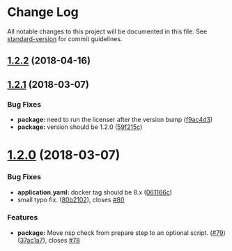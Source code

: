 # Change Log

All notable changes to this project will be documented in this file. See [standard-version](https://github.com/conventional-changelog/standard-version) for commit guidelines.

<a name="1.2.2"></a>
## [1.2.2](https://github.com/bucharest-gold/nodejs-rest-http/compare/v1.2.1...v1.2.2) (2018-04-16)



<a name="1.2.1"></a>
## [1.2.1](https://github.com/bucharest-gold/nodejs-rest-http/compare/v1.2.0...v1.2.1) (2018-03-07)


### Bug Fixes

* **package:** need to run the licenser after the version bump ([f9ac4d3](https://github.com/bucharest-gold/nodejs-rest-http/commit/f9ac4d3))
* **package:** version should be 1.2.0 ([59f215c](https://github.com/bucharest-gold/nodejs-rest-http/commit/59f215c))



<a name="1.2.0"></a>
# [1.2.0](https://github.com/bucharest-gold/nodejs-rest-http/compare/v1.1.1...v1.2.0) (2018-03-07)


### Bug Fixes

* **application.yaml:** docker tag should be 8.x ([061166c](https://github.com/bucharest-gold/nodejs-rest-http/commit/061166c))
* small typo fix. ([80b2102](https://github.com/bucharest-gold/nodejs-rest-http/commit/80b2102)), closes [#80](https://github.com/bucharest-gold/nodejs-rest-http/issues/80)


### Features

* **package:** Move nsp check from prepare step to an optional script. ([#79](https://github.com/bucharest-gold/nodejs-rest-http/issues/79)) ([37ac1a7](https://github.com/bucharest-gold/nodejs-rest-http/commit/37ac1a7)), closes [#78](https://github.com/bucharest-gold/nodejs-rest-http/issues/78)
